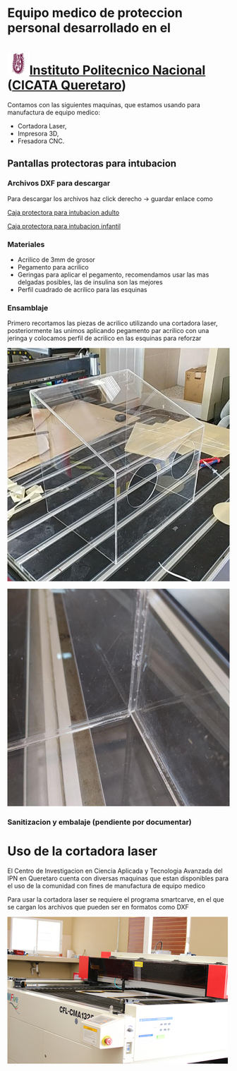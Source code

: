 # Equipo medico de proteccion personal desarrollado en el 
# ![logo](https://github.com/CICATA/covid19/blob/master/ipn.png)[Instituto Politecnico Nacional](https://www.ipn.mx/) ([CICATA Queretaro](https://www.cicataqro.ipn.mx/cq/qro/Paginas/index.html)) 




Contamos con las siguientes maquinas, que estamos usando para manufactura de equipo medico:

+ Cortadora Laser,
+ Impresora 3D,
+ Fresadora CNC.

## Pantallas protectoras para intubacion



### Archivos DXF para descargar

Para descargar los archivos haz click derecho -> guardar enlace como 



[Caja protectora para intubacion adulto](https://github.com/CICATA/covid19/raw/master/caja_covid_rampa_adulto.dxf)


[Caja protectora para intubacion infantil](https://github.com/CICATA/covid19/raw/master/caja_covid_rampa_infantil.dxf)

### Materiales

+ Acrilico de 3mm de grosor
+ Pegamento para acrilico
+ Geringas para aplicar el pegamento, recomendamos usar las mas delgadas posibles, las de insulina son las mejores
+ Perfil cuadrado de acrilico para las esquinas

### Ensamblaje

Primero recortamos las piezas de acrilico utilizando una cortadora laser, posteriormente las unimos aplicando pegamento par acrilico con una jeringa y colocamos perfil de acrilico en las esquinas para reforzar

![ensamblada](https://github.com/CICATA/covid19/blob/master/terminada.jpg)

![ensamblada](https://github.com/CICATA/covid19/blob/master/esquinas.jpg)

### Sanitizacion y embalaje (pendiente por documentar)



# Uso de la cortadora laser

El Centro de Investigacion en Ciencia Aplicada y Tecnologia Avanzada del IPN en Queretaro cuenta con diversas maquinas que estan disponibles para el uso de la comunidad con fines de manufactura de equipo medico


Para usar la cortadora laser se requiere el programa smartcarve, en el que se cargan los archivos que pueden ser en formatos como DXF

![ensamblada](https://github.com/CICATA/covid19/blob/master/cortadora.jpg)



